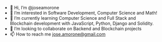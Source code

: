 - 👋 Hi, I’m @joseamorone
- 👀 I’m interested in Software Development, Computer Science and Math!
- 🌱 I’m currently learning Computer Science and Full Stack and Blockchain development with JavaScript, Python, Django and Solidity.
- 💞️ I’m looking to collaborate on Backend and Blockchain projects
- 📫 How to reach me jose.amorone@gmail.com

<!---
joseamorone/joseamorone is a ✨ special ✨ repository because its `README.md` (this file) appears on your GitHub profile.
You can click the Preview link to take a look at your changes.
--->
